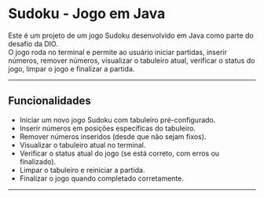 # Sudoku - Jogo em Java

Este é um projeto de um jogo Sudoku desenvolvido em Java como parte do desafio da DIO.  
O jogo roda no terminal e permite ao usuário iniciar partidas, inserir números, remover números, visualizar o tabuleiro atual, verificar o status do jogo, limpar o jogo e finalizar a partida.

---

## Funcionalidades

- Iniciar um novo jogo Sudoku com tabuleiro pré-configurado.
- Inserir números em posições específicas do tabuleiro.
- Remover números inseridos (desde que não sejam fixos).
- Visualizar o tabuleiro atual no terminal.
- Verificar o status atual do jogo (se está correto, com erros ou finalizado).
- Limpar o tabuleiro e reiniciar a partida.
- Finalizar o jogo quando completado corretamente.

---


